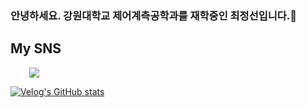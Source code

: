### 안녕하세요. 강원대학교 제어계측공학과를 재학중인 최정선입니다.👋

## My SNS

<a href="https://www.instagram.com/c_junction_/">
    <img 
        src="http://img.shields.io/badge/-C_junction_-123456?style=flat&logo=Instagram&link=https://www.instagram.com/c_junction_/"
        style="height : auto; margin-left : 30px; margin-right : 30px;"/>
</a>

[![Velog's GitHub stats](https://velog-readme-stats.vercel.app/api/badge?name=jeongseon)](https://velog.io/@jeongseon08) 


<!--
**jeongseon08/jeongseon08** is a ✨ _special_ ✨ repository because its `README.md` (this file) appears on your GitHub profile.

Here are some ideas to get you started:

- 🔭 I’m currently working on ...
- 🌱 I’m currently learning ...
- 👯 I’m looking to collaborate on ...
- 🤔 I’m looking for help with ...
- 💬 Ask me about ...
- 📫 How to reach me: ...
- 😄 Pronouns: ...
- ⚡ Fun fact: ...
-->
